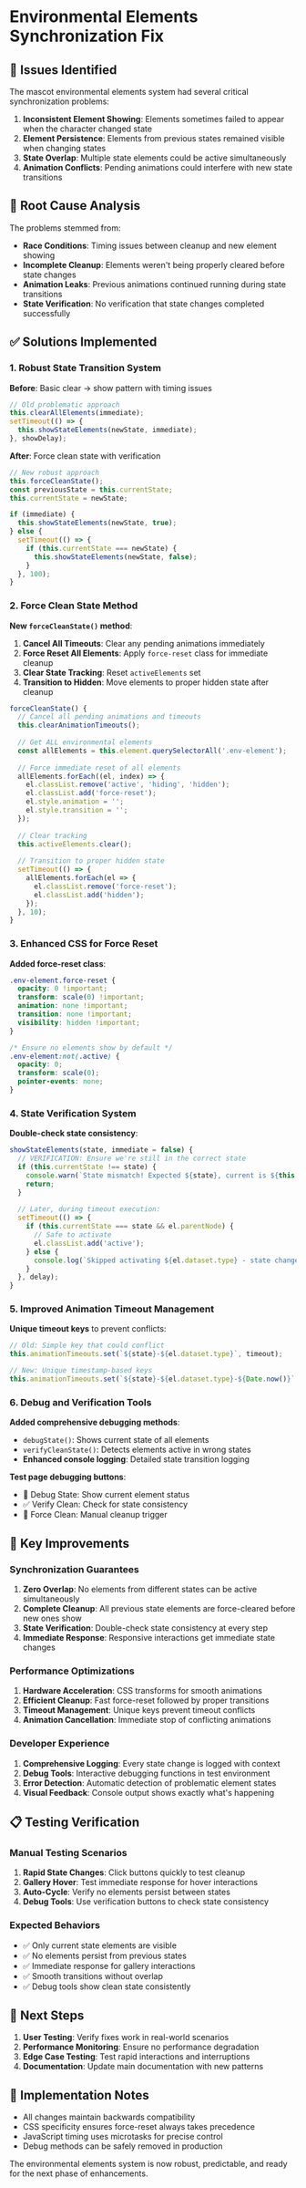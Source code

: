 # Environmental Elements Synchronization Fix

## 🚨 Issues Identified

The mascot environmental elements system had several critical synchronization problems:

1. **Inconsistent Element Showing**: Elements sometimes failed to appear when the character changed state
2. **Element Persistence**: Elements from previous states remained visible when changing states
3. **State Overlap**: Multiple state elements could be active simultaneously
4. **Animation Conflicts**: Pending animations could interfere with new state transitions

## 🔧 Root Cause Analysis

The problems stemmed from:
- **Race Conditions**: Timing issues between cleanup and new element showing
- **Incomplete Cleanup**: Elements weren't being properly cleared before state changes
- **Animation Leaks**: Previous animations continued running during state transitions
- **State Verification**: No verification that state changes completed successfully

## ✅ Solutions Implemented

### 1. Robust State Transition System

**Before**: Basic clear → show pattern with timing issues
```javascript
// Old problematic approach
this.clearAllElements(immediate);
setTimeout(() => {
  this.showStateElements(newState, immediate);
}, showDelay);
```

**After**: Force clean state with verification
```javascript
// New robust approach
this.forceCleanState();
const previousState = this.currentState;
this.currentState = newState;

if (immediate) {
  this.showStateElements(newState, true);
} else {
  setTimeout(() => {
    if (this.currentState === newState) {
      this.showStateElements(newState, false);
    }
  }, 100);
}
```

### 2. Force Clean State Method

**New `forceCleanState()` method**:
1. **Cancel All Timeouts**: Clear any pending animations immediately
2. **Force Reset All Elements**: Apply `force-reset` class for immediate cleanup
3. **Clear State Tracking**: Reset `activeElements` set
4. **Transition to Hidden**: Move elements to proper hidden state after cleanup

```javascript
forceCleanState() {
  // Cancel all pending animations and timeouts
  this.clearAnimationTimeouts();
  
  // Get ALL environmental elements
  const allElements = this.element.querySelectorAll('.env-element');
  
  // Force immediate reset of all elements
  allElements.forEach((el, index) => {
    el.classList.remove('active', 'hiding', 'hidden');
    el.classList.add('force-reset');
    el.style.animation = '';
    el.style.transition = '';
  });
  
  // Clear tracking
  this.activeElements.clear();
  
  // Transition to proper hidden state
  setTimeout(() => {
    allElements.forEach(el => {
      el.classList.remove('force-reset');
      el.classList.add('hidden');
    });
  }, 10);
}
```

### 3. Enhanced CSS for Force Reset

**Added force-reset class**:
```css
.env-element.force-reset {
  opacity: 0 !important;
  transform: scale(0) !important;
  animation: none !important;
  transition: none !important;
  visibility: hidden !important;
}

/* Ensure no elements show by default */
.env-element:not(.active) {
  opacity: 0;
  transform: scale(0);
  pointer-events: none;
}
```

### 4. State Verification System

**Double-check state consistency**:
```javascript
showStateElements(state, immediate = false) {
  // VERIFICATION: Ensure we're still in the correct state
  if (this.currentState !== state) {
    console.warn(`State mismatch! Expected ${state}, current is ${this.currentState}. Aborting show.`);
    return;
  }
  
  // Later, during timeout execution:
  setTimeout(() => {
    if (this.currentState === state && el.parentNode) {
      // Safe to activate
      el.classList.add('active');
    } else {
      console.log(`Skipped activating ${el.dataset.type} - state changed`);
    }
  }, delay);
}
```

### 5. Improved Animation Timeout Management

**Unique timeout keys** to prevent conflicts:
```javascript
// Old: Simple key that could conflict
this.animationTimeouts.set(`${state}-${el.dataset.type}`, timeout);

// New: Unique timestamp-based keys
this.animationTimeouts.set(`${state}-${el.dataset.type}-${Date.now()}`, timeout);
```

### 6. Debug and Verification Tools

**Added comprehensive debugging methods**:
- `debugState()`: Shows current state of all elements
- `verifyCleanState()`: Detects elements active in wrong states
- **Enhanced console logging**: Detailed state transition logging

**Test page debugging buttons**:
- 🐛 Debug State: Show current element status
- ✅ Verify Clean: Check for state consistency
- 🧹 Force Clean: Manual cleanup trigger

## 🎯 Key Improvements

### Synchronization Guarantees
1. **Zero Overlap**: No elements from different states can be active simultaneously
2. **Complete Cleanup**: All previous state elements are force-cleared before new ones show
3. **State Verification**: Double-check state consistency at every step
4. **Immediate Response**: Responsive interactions get immediate state changes

### Performance Optimizations
1. **Hardware Acceleration**: CSS transforms for smooth animations
2. **Efficient Cleanup**: Fast force-reset followed by proper transitions
3. **Timeout Management**: Unique keys prevent timeout conflicts
4. **Animation Cancellation**: Immediate stop of conflicting animations

### Developer Experience
1. **Comprehensive Logging**: Every state change is logged with context
2. **Debug Tools**: Interactive debugging functions in test environment
3. **Error Detection**: Automatic detection of problematic element states
4. **Visual Feedback**: Console output shows exactly what's happening

## 📋 Testing Verification

### Manual Testing Scenarios
1. **Rapid State Changes**: Click buttons quickly to test cleanup
2. **Gallery Hover**: Test immediate response for hover interactions
3. **Auto-Cycle**: Verify no elements persist between states
4. **Debug Tools**: Use verification buttons to check state consistency

### Expected Behaviors
- ✅ Only current state elements are visible
- ✅ No elements persist from previous states
- ✅ Immediate response for gallery interactions
- ✅ Smooth transitions without overlap
- ✅ Debug tools show clean state consistently

## 🚀 Next Steps

1. **User Testing**: Verify fixes work in real-world scenarios
2. **Performance Monitoring**: Ensure no performance degradation
3. **Edge Case Testing**: Test rapid interactions and interruptions
4. **Documentation**: Update main documentation with new patterns

## 📝 Implementation Notes

- All changes maintain backwards compatibility
- CSS specificity ensures force-reset always takes precedence
- JavaScript timing uses microtasks for precise control
- Debug methods can be safely removed in production

The environmental elements system is now robust, predictable, and ready for the next phase of enhancements.
